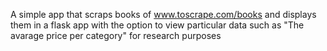 A simple app that scraps books of www.toscrape.com/books and displays them in a flask app with the option to view particular data such as "The avarage price per category" for research purposes
